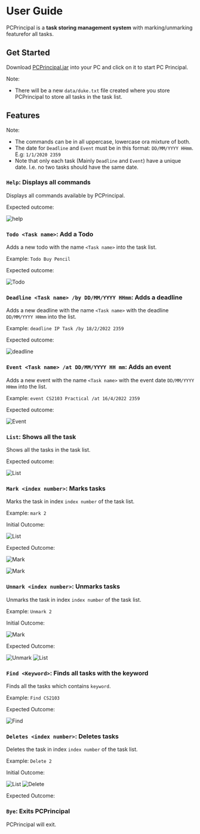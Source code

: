 # User Guide

PCPrincipal is a **task storing management system** with marking/unmarking featurefor all tasks.

## Get Started

Download [PCPrincipal.jar]() into your PC and click on it to start PC Principal.

Note:
- There will be a new ``data/duke.txt`` file created where you store PCPrincipal to store all tasks in the task list.

## Features

Note:
- The commands can be in all uppercase, lowercase ora mixture of both.
- The date for ``Deadline`` and ``Event`` must be in this format: ``DD/MM/YYYY HHmm``. E.g: ``1/1/2020 2359``
- Note that only each task (Mainly ``Deadline`` and ``Event``) have a unique date. I.e. no two tasks should have the same date.

### ``Help``: Displays all commands

Displays all commands available by PCPrincipal.

Expected outcome:

![help](image/Help.png)

### ``Todo <Task name>``: Add a Todo

Adds a new todo with the name `<Task name>` into the task list.

Example:
``Todo Buy Pencil``

Expected outcome:

![Todo](image/Todo.png)

### ``Deadline <Task name> /by DD/MM/YYYY HHmm``: Adds a deadline

Adds a new deadline with the name `<Task name>` with the deadline `DD/MM/YYYY HHmm` into the list.

Example: ``deadline IP Task /by 18/2/2022 2359``

Expected outcome:

![deadline](image/Deadline.png)

### ``Event <Task name> /at DD/MM/YYYY HH mm``: Adds an event

Adds a new event with the name `<Task name>` with the event date `DD/MM/YYYY HHmm` into the list.

Example: ``event CS2103 Practical /at 16/4/2022 2359``

Expected outcome:

![Event](image/Event.png)

### ``List``: Shows all the task

Shows all the tasks in the task list.

Expected outcome:

![List](image/List.png)

### ``Mark <index number>``: Marks tasks

Marks the task in index `index number` of the task list.

Example: ``mark 2``

Initial Outcome:

![List](image/List.png)

Expected Outcome:

![Mark](image/Mark.png)

![Mark](image/MarkList.png)

### ``Unmark <index number>``: Unmarks tasks

Unmarks the task in index `index number` of the task list.

Example: ``Unmark 2``

Initial Outcome:

![Mark](image/MarkList.png)

Expected Outcome:

![Unmark](image/Unmark.png)
![List](image/List.png)

### ``Find <Keyword>``: Finds all tasks with the keyword

Finds all the tasks which contains `keyword`.

Example: ``Find CS2103``

Expected Outcome:

![Find](image/Find.png)

### ``Deletes <index number>``: Deletes tasks

Deletes the task in index `index number` of the task list.

Example: ``Delete 2``

Initial Outcome:

![List](image/List.png)
![Delete](image/Delete.png)

Expected Outcome:

### ``Bye``: Exits PCPrincipal

PCPrincipal will exit.